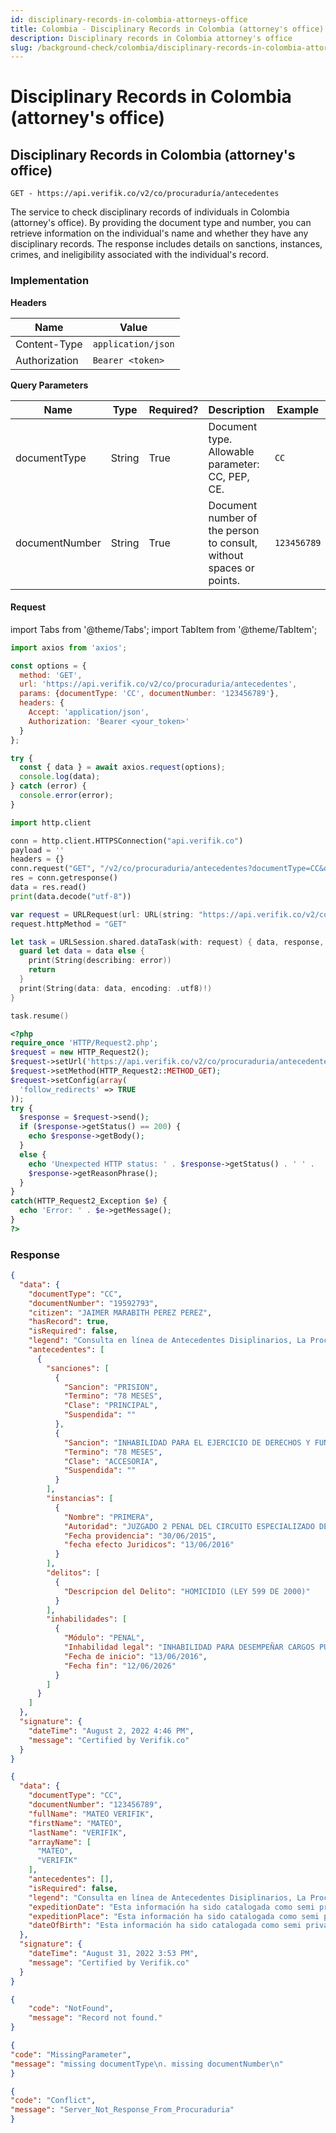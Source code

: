 ```yaml
---
id: disciplinary-records-in-colombia-attorneys-office
title: Colombia - Disciplinary Records in Colombia (attorney's office)
description: Disciplinary records in Colombia attorney's office
slug: /background-check/colombia/disciplinary-records-in-colombia-attorneys-office
---
```


# Disciplinary Records in Colombia (attorney's office)

## Disciplinary Records in Colombia (attorney's office)

`GET - https://api.verifik.co/v2/co/procuraduría/antecedentes`

The service to check disciplinary records of individuals in Colombia (attorney's office). By providing the document type and number, you can retrieve information on the individual's name and whether they have any disciplinary records. The response includes details on sanctions, instances, crimes, and ineligibility associated with the individual's record.

### Implementation

**Headers**

| Name          | Value              |
| ------------- | ------------------ |
| Content-Type  | `application/json` |
| Authorization | `Bearer <token>`   |

**Query Parameters**

| Name | Type | Required? | Description | Example |
| --- | --- | --- | --- | --- |
| documentType | String | True | Document type. Allowable parameter: CC, PEP, CE. | `CC` |
| documentNumber | String | True | Document number of the person to consult, without spaces or points. | `123456789` |

#### Request

import Tabs from '@theme/Tabs';
import TabItem from '@theme/TabItem';

<Tabs>
<TabItem value="javascript" label="JavaScript">

```javascript
import axios from 'axios';

const options = {
  method: 'GET',
  url: 'https://api.verifik.co/v2/co/procuraduria/antecedentes',
  params: {documentType: 'CC', documentNumber: '123456789'},
  headers: {
    Accept: 'application/json',
    Authorization: 'Bearer <your_token>'
  }
};

try {
  const { data } = await axios.request(options);
  console.log(data);
} catch (error) {
  console.error(error);
}
```

</TabItem>
<TabItem value="python" label="Python">

```python
import http.client

conn = http.client.HTTPSConnection("api.verifik.co")
payload = ''
headers = {}
conn.request("GET", "/v2/co/procuraduria/antecedentes?documentType=CC&documentNumber=123456789", payload, headers)
res = conn.getresponse()
data = res.read()
print(data.decode("utf-8"))
```

</TabItem>
<TabItem value="swift" label="Swift">

```swift
var request = URLRequest(url: URL(string: "https://api.verifik.co/v2/co/procuraduria/antecedentes?documentType=CC&documentNumber=123456789")!,timeoutInterval: Double.infinity)
request.httpMethod = "GET"

let task = URLSession.shared.dataTask(with: request) { data, response, error in 
  guard let data = data else {
    print(String(describing: error))
    return
  }
  print(String(data: data, encoding: .utf8)!)
}

task.resume()

```

</TabItem>
<TabItem value="php" label="PHP">

```php
<?php
require_once 'HTTP/Request2.php';
$request = new HTTP_Request2();
$request->setUrl('https://api.verifik.co/v2/co/procuraduria/antecedentes?documentType=CC&documentNumber=123456789');
$request->setMethod(HTTP_Request2::METHOD_GET);
$request->setConfig(array(
  'follow_redirects' => TRUE
));
try {
  $response = $request->send();
  if ($response->getStatus() == 200) {
    echo $response->getBody();
  }
  else {
    echo 'Unexpected HTTP status: ' . $response->getStatus() . ' ' .
    $response->getReasonPhrase();
  }
}
catch(HTTP_Request2_Exception $e) {
  echo 'Error: ' . $e->getMessage();
}
?>
```

</TabItem>
</Tabs>

### **Response**

<Tabs>
<TabItem value="200-with-records" label="200 (With Records)">

```json
{
  "data": {
    "documentType": "CC",
    "documentNumber": "19592793",
    "citizen": "JAIMER MARABITH PEREZ PEREZ",
    "hasRecord": true,
    "isRequired": false,
    "legend": "Consulta en línea de Antecedentes Disiplinarios, La Procuraduria General de la Nacion certifica Que siendo las 9:46:41 PM horas del 2/8/2022 el Señor(a) JAIMER MARABITH PEREZ PEREZ identificado(a) con Cédula de ciudadanía Número 19592793 El ciudadano si presenta antecedentes.",
    "antecedentes": [
      {
        "sanciones": [
          {
            "Sancion": "PRISION",
            "Termino": "78 MESES",
            "Clase": "PRINCIPAL",
            "Suspendida": ""
          },
          {
            "Sancion": "INHABILIDAD PARA EL EJERCICIO DE DERECHOS Y FUNCIONES PUBLICAS",
            "Termino": "78 MESES",
            "Clase": "ACCESORIA",
            "Suspendida": ""
          }
        ],
        "instancias": [
          {
            "Nombre": "PRIMERA",
            "Autoridad": "JUZGADO 2 PENAL DEL CIRCUITO ESPECIALIZADO DE DESCONGESTION - SANTA MARTA (MAGDALENA)",
            "Fecha providencia": "30/06/2015",
            "fecha efecto Juridicos": "13/06/2016"
          }
        ],
        "delitos": [
          {
            "Descripcion del Delito": "HOMICIDIO (LEY 599 DE 2000)"
          }
        ],
        "inhabilidades": [
          {
            "Módulo": "PENAL",
            "Inhabilidad legal": "INHABILIDAD PARA DESEMPEÑAR CARGOS PÚBLICO LEY 734 ART 38 NUM 1",
            "Fecha de inicio": "13/06/2016",
            "Fecha fin": "12/06/2026"
          }
        ]
      }
    ]
  },
  "signature": {
    "dateTime": "August 2, 2022 4:46 PM",
    "message": "Certified by Verifik.co"
  }
}
```

</TabItem>
<TabItem value="200-no-records" label="200 (No Records)">

```json
{
  "data": {
    "documentType": "CC",
    "documentNumber": "123456789",
    "fullName": "MATEO VERIFIK",
    "firstName": "MATEO",
    "lastName": "VERIFIK",
    "arrayName": [
      "MATEO",
      "VERIFIK"
    ],
    "antecedentes": [],
    "isRequired": false,
    "legend": "Consulta en línea de Antecedentes Disiplinarios, La Procuraduria General de la Nacion certifica Que siendo las 15 horas del 31/08/2022 el Señor(a) NICOLAS HERNANDEZ TOVAR identificado(a) con Cédula de ciudadanía Número 1023942104 El ciudadano no presenta antecedentes.",
    "expeditionDate": "Esta información ha sido catalogada como semi privada y no está disponible para su entrega de forma temporal. - RNEC 2686",
    "expeditionPlace": "Esta información ha sido catalogada como semi privada y no está disponible para su entrega de forma temporal. - RNEC 2686",
    "dateOfBirth": "Esta información ha sido catalogada como semi privada y no está disponible para su entrega de forma temporal. - RNEC 2686"
  },
  "signature": {
    "dateTime": "August 31, 2022 3:53 PM",
    "message": "Certified by Verifik.co"
  }
}
```

</TabItem>
<TabItem value="404" label="404">

```json
{
    "code": "NotFound",
    "message": "Record not found."
}
```

</TabItem>
<TabItem value="409-1" label="409 (Missing Parameters)">

```json
{
"code": "MissingParameter",
"message": "missing documentType\n. missing documentNumber\n"
}
```

</TabItem>
<TabItem value="409-2" label="409 (Server Error)">

```json
{
"code": "Conflict",
"message": "Server_Not_Response_From_Procuraduria"
}
```

</TabItem>
</Tabs>
